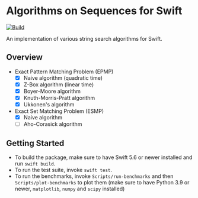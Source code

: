 # Algorithms on Sequences for Swift

[![Build](https://github.com/fwcd/swift-algorithms-on-sequences/actions/workflows/build.yml/badge.svg)](https://github.com/fwcd/swift-algorithms-on-sequences/actions/workflows/build.yml)

An implementation of various string search algorithms for Swift.

## Overview

- Exact Pattern Matching Problem (EPMP)
  - [x] Naive algorithm (quadratic time)
  - [x] Z-Box algorithm (linear time)
  - [x] Boyer-Moore algorithm
  - [x] Knuth-Morris-Pratt algorithm
  - [x] Ukkonen's algorithm
- Exact Set Matching Problem (ESMP)
  - [x] Naive algorithm
  - [ ] Aho-Corasick algorithm

## Getting Started

- To build the package, make sure to have Swift 5.6 or newer installed and run `swift build`.
- To run the test suite, invoke `swift test`.
- To run the benchmarks, invoke `Scripts/run-benchmarks` and then `Scripts/plot-benchmarks` to plot them (make sure to have Python 3.9 or newer, `matplotlib`, `numpy` and `scipy` installed)

